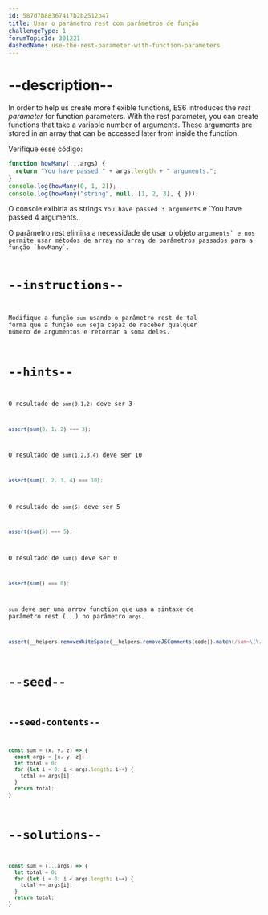 ```yaml
---
id: 587d7b88367417b2b2512b47
title: Usar o parâmetro rest com parâmetros de função
challengeType: 1
forumTopicId: 301221
dashedName: use-the-rest-parameter-with-function-parameters
---
```


# --description--

In order to help us create more flexible functions, ES6 introduces the <dfn>rest parameter</dfn> for function parameters. With the rest parameter, you can create functions that take a variable number of arguments. These arguments are stored in an array that can be accessed later from inside the function.

Verifique esse código:

```js
function howMany(...args) {
  return "You have passed " + args.length + " arguments.";
}
console.log(howMany(0, 1, 2));
console.log(howMany("string", null, [1, 2, 3], { }));
```

O console exibiria as strings `You have passed 3 arguments` e `You have passed 4 arguments.</codde>.</p>

<p spaces-before="0">O parâmetro rest elimina a necessidade de usar o objeto <code>arguments` e nos permite usar métodos de array no array de parâmetros passados para a função `howMany`.

# --instructions--

Modifique a função `sum` usando o parâmetro rest de tal forma que a função `sum` seja capaz de receber qualquer número de argumentos e retornar a soma deles.

# --hints--

O resultado de `sum(0,1,2)` deve ser 3

```js
assert(sum(0, 1, 2) === 3);
```

O resultado de `sum(1,2,3,4)` deve ser 10

```js
assert(sum(1, 2, 3, 4) === 10);
```

O resultado de `sum(5)` deve ser 5

```js
assert(sum(5) === 5);
```

O resultado de `sum()` deve ser 0

```js
assert(sum() === 0);
```

`sum` deve ser uma arrow function que usa a sintaxe de parâmetro rest (`...`) no parâmetro `args`.

```js
assert(__helpers.removeWhiteSpace(__helpers.removeJSComments(code)).match(/sum=\(\.\.\.args\)=>/));
```

# --seed--

## --seed-contents--

```js
const sum = (x, y, z) => {
  const args = [x, y, z];
  let total = 0;
  for (let i = 0; i < args.length; i++) {
    total += args[i];
  }
  return total;
}
```

# --solutions--

```js
const sum = (...args) => {
  let total = 0;
  for (let i = 0; i < args.length; i++) {
    total += args[i];
  }
  return total;
}
```
